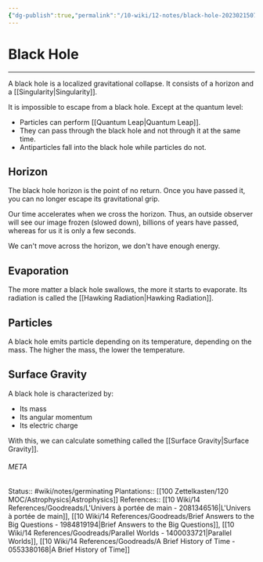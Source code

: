 ```yaml
---
{"dg-publish":true,"permalink":"/10-wiki/12-notes/black-hole-20230215073856/"}
---
```


# Black Hole
---
A black hole is a localized gravitational collapse. It consists of a horizon and a [[Singularity\|Singularity]].

It is impossible to escape from a black hole. Except at the quantum level:
* Particles can perform [[Quantum Leap\|Quantum Leap]].
* They can pass through the black hole and not through it at the same time.
* Antiparticles fall into the black hole while particles do not.


## Horizon
The black hole horizon is the point of no return. Once you have passed it, you can no longer escape its gravitational grip.

Our time accelerates when we cross the horizon. Thus, an outside observer will see our image frozen (slowed down), billions of years have passed, whereas for us it is only a few seconds.

We can't move across the horizon, we don't have enough energy.


## Evaporation
The more matter a black hole swallows, the more it starts to evaporate. Its radiation is called the [[Hawking Radiation\|Hawking Radiation]].

## Particles
A black hole emits particle depending on its temperature, depending on the mass. The higher the mass, the lower the temperature.


## Surface Gravity
A black hole is characterized by:
- Its mass
- Its angular momentum
- Its electric charge

With this, we can calculate something called the [[Surface Gravity\|Surface Gravity]].



###### META
Status:: #wiki/notes/germinating 
Plantations:: [[100 Zettelkasten/120 MOC/Astrophysics\|Astrophysics]]
References:: [[10 Wiki/14 References/Goodreads/L'Univers à portée de main - 2081346516\|L'Univers à portée de main]], [[10 Wiki/14 References/Goodreads/Brief Answers to the Big Questions - 1984819194\|Brief Answers to the Big Questions]], [[10 Wiki/14 References/Goodreads/Parallel Worlds - 1400033721\|Parallel Worlds]], [[10 Wiki/14 References/Goodreads/A Brief History of Time - 0553380168\|A Brief History of Time]]
